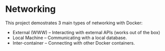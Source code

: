 # Networking

This project demostrates 3 main types of networking with Docker:

- External (WWW) – Interacting with external APIs (works out of the box)
- Local Machine – Communicating with a local database.
- Inter-container – Connecting with other Docker containers.
